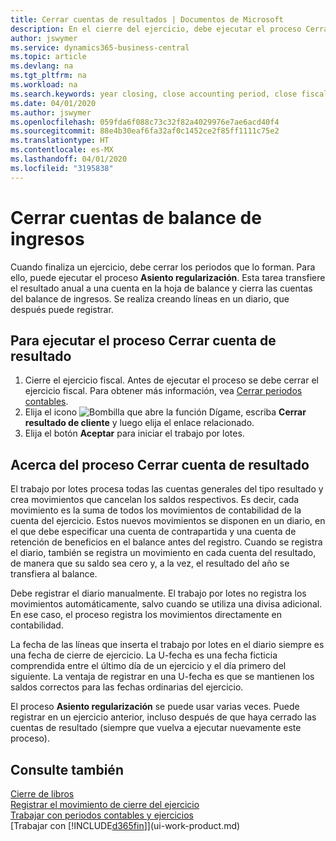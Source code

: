 ```yaml
---
title: Cerrar cuentas de resultados | Documentos de Microsoft
description: En el cierre del ejercicio, debe ejecutar el proceso Cerrar resultados para cerrar los periodos contables que componen el ejercicio.
author: jswymer
ms.service: dynamics365-business-central
ms.topic: article
ms.devlang: na
ms.tgt_pltfrm: na
ms.workload: na
ms.search.keywords: year closing, close accounting period, close fiscal year, bank account detailed trial balance
ms.date: 04/01/2020
ms.author: jswymer
ms.openlocfilehash: 059fda6f088c73c32f82a4029976e7ae6acd40f4
ms.sourcegitcommit: 88e4b30eaf6fa32af0c1452ce2f85ff1111c75e2
ms.translationtype: HT
ms.contentlocale: es-MX
ms.lasthandoff: 04/01/2020
ms.locfileid: "3195838"
---
```

# <a name="close-income-statement-accounts"></a>Cerrar cuentas de balance de ingresos
Cuando finaliza un ejercicio, debe cerrar los periodos que lo forman. Para ello, puede ejecutar el proceso **Asiento regularización**. Esta tarea transfiere el resultado anual a una cuenta en la hoja de balance y cierra las cuentas del balance de ingresos. Se realiza creando líneas en un diario, que después puede registrar.

## <a name="to-run-the-close-income-statement-batch-job"></a>Para ejecutar el proceso Cerrar cuenta de resultado
1. Cierre el ejercicio fiscal. Antes de ejecutar el proceso se debe cerrar el ejercicio fiscal. Para obtener más información, vea [Cerrar periodos contables](year-close-account-periods.md).
2. Elija el icono ![Bombilla que abre la función Dígame](media/ui-search/search_small.png "Dígame qué desea hacer"), escriba **Cerrar resultado de cliente** y luego elija el enlace relacionado.
3. Elija el botón **Aceptar** para iniciar el trabajo por lotes.

## <a name="about-the-close-income-statement-batch-job"></a>Acerca del proceso Cerrar cuenta de resultado
El trabajo por lotes procesa todas las cuentas generales del tipo resultado y crea movimientos que cancelan los saldos respectivos. Es decir, cada movimiento es la suma de todos los movimientos de contabilidad de la cuenta del ejercicio. Estos nuevos movimientos se disponen en un diario, en el que debe especificar una cuenta de contrapartida y una cuenta de retención de beneficios en el balance antes del registro. Cuando se registra el diario, también se registra un movimiento en cada cuenta del resultado, de manera que su saldo sea cero y, a la vez, el resultado del año se transfiera al balance.

Debe registrar el diario manualmente. El trabajo por lotes no registra los movimientos automáticamente, salvo cuando se utiliza una divisa adicional. En ese caso, el proceso registra los movimientos directamente en contabilidad.

La fecha de las líneas que inserta el trabajo por lotes en el diario siempre es una fecha de cierre de ejercicio. La U-fecha es una fecha ficticia comprendida entre el último día de un ejercicio y el día primero del siguiente. La ventaja de registrar en una U-fecha es que se mantienen los saldos correctos para las fechas ordinarias del ejercicio.

El proceso **Asiento regularización** se puede usar varias veces. Puede registrar en un ejercicio anterior, incluso después de que haya cerrado las cuentas de resultado (siempre que vuelva a ejecutar nuevamente este proceso).

## <a name="see-also"></a>Consulte también

[Cierre de libros](year-close-books.md)  
[Registrar el movimiento de cierre del ejercicio](year-how-post-year-end-close-entry.md)  
[Trabajar con periodos contables y ejercicios](finance-accounting-periods-and-fiscal-years.md)  
[Trabajar con [!INCLUDE[d365fin](includes/d365fin_md.md)]](ui-work-product.md)
